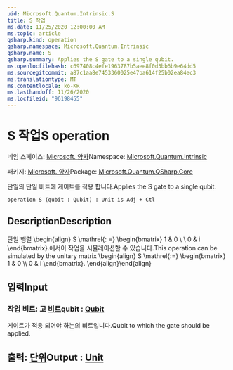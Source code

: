 ```yaml
---
uid: Microsoft.Quantum.Intrinsic.S
title: S 작업
ms.date: 11/25/2020 12:00:00 AM
ms.topic: article
qsharp.kind: operation
qsharp.namespace: Microsoft.Quantum.Intrinsic
qsharp.name: S
qsharp.summary: Applies the S gate to a single qubit.
ms.openlocfilehash: c697408c4efe1963787b5aee8f0d3bb6b9e64dd5
ms.sourcegitcommit: a87c1aa8e7453360025e47ba614f25b02ea84ec3
ms.translationtype: MT
ms.contentlocale: ko-KR
ms.lasthandoff: 11/26/2020
ms.locfileid: "96198455"
---
```

# <a name="s-operation"></a><span data-ttu-id="43132-102">S 작업</span><span class="sxs-lookup"><span data-stu-id="43132-102">S operation</span></span>

<span data-ttu-id="43132-103">네임 스페이스: [Microsoft. 양자](xref:Microsoft.Quantum.Intrinsic)</span><span class="sxs-lookup"><span data-stu-id="43132-103">Namespace: [Microsoft.Quantum.Intrinsic](xref:Microsoft.Quantum.Intrinsic)</span></span>

<span data-ttu-id="43132-104">패키지: [Microsoft. 양자](https://nuget.org/packages/Microsoft.Quantum.QSharp.Core)</span><span class="sxs-lookup"><span data-stu-id="43132-104">Package: [Microsoft.Quantum.QSharp.Core](https://nuget.org/packages/Microsoft.Quantum.QSharp.Core)</span></span>


<span data-ttu-id="43132-105">단일의 단일 비트에 게이트를 적용 합니다.</span><span class="sxs-lookup"><span data-stu-id="43132-105">Applies the S gate to a single qubit.</span></span>

```qsharp
operation S (qubit : Qubit) : Unit is Adj + Ctl
```


## <a name="description"></a><span data-ttu-id="43132-106">Description</span><span class="sxs-lookup"><span data-stu-id="43132-106">Description</span></span>

<span data-ttu-id="43132-107">단일 행렬 \begin{align} S \mathrel{: =} \begin{bmatrix} 1 & 0 \\ \\ 0 & i \end{bmatrix}.에서이 작업을 시뮬레이션할 수 있습니다.</span><span class="sxs-lookup"><span data-stu-id="43132-107">This operation can be simulated by the unitary matrix \begin{align} S \mathrel{:=} \begin{bmatrix} 1 & 0 \\\\ 0 & i \end{bmatrix}.</span></span>
<span data-ttu-id="43132-108">\end{align}</span><span class="sxs-lookup"><span data-stu-id="43132-108">\end{align}</span></span>

## <a name="input"></a><span data-ttu-id="43132-109">입력</span><span class="sxs-lookup"><span data-stu-id="43132-109">Input</span></span>

### <a name="qubit--qubit"></a><span data-ttu-id="43132-110">작업 비트: 고 [비트](xref:microsoft.quantum.lang-ref.qubit)</span><span class="sxs-lookup"><span data-stu-id="43132-110">qubit : [Qubit](xref:microsoft.quantum.lang-ref.qubit)</span></span>

<span data-ttu-id="43132-111">게이트가 적용 되어야 하는의 비트입니다.</span><span class="sxs-lookup"><span data-stu-id="43132-111">Qubit to which the gate should be applied.</span></span>



## <a name="output--unit"></a><span data-ttu-id="43132-112">출력: [단위](xref:microsoft.quantum.lang-ref.unit)</span><span class="sxs-lookup"><span data-stu-id="43132-112">Output : [Unit](xref:microsoft.quantum.lang-ref.unit)</span></span>

